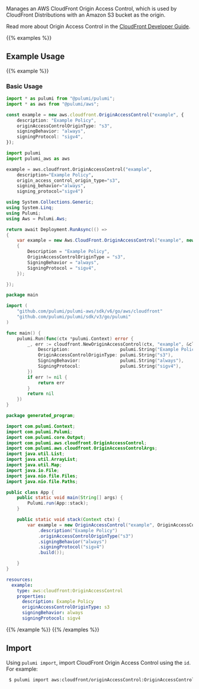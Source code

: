 Manages an AWS CloudFront Origin Access Control, which is used by CloudFront Distributions with an Amazon S3 bucket as the origin.

Read more about Origin Access Control in the [CloudFront Developer Guide](https://docs.aws.amazon.com/AmazonCloudFront/latest/DeveloperGuide/private-content-restricting-access-to-s3.html).

{{% examples %}}
## Example Usage
{{% example %}}
### Basic Usage

```typescript
import * as pulumi from "@pulumi/pulumi";
import * as aws from "@pulumi/aws";

const example = new aws.cloudfront.OriginAccessControl("example", {
    description: "Example Policy",
    originAccessControlOriginType: "s3",
    signingBehavior: "always",
    signingProtocol: "sigv4",
});
```
```python
import pulumi
import pulumi_aws as aws

example = aws.cloudfront.OriginAccessControl("example",
    description="Example Policy",
    origin_access_control_origin_type="s3",
    signing_behavior="always",
    signing_protocol="sigv4")
```
```csharp
using System.Collections.Generic;
using System.Linq;
using Pulumi;
using Aws = Pulumi.Aws;

return await Deployment.RunAsync(() => 
{
    var example = new Aws.CloudFront.OriginAccessControl("example", new()
    {
        Description = "Example Policy",
        OriginAccessControlOriginType = "s3",
        SigningBehavior = "always",
        SigningProtocol = "sigv4",
    });

});
```
```go
package main

import (
	"github.com/pulumi/pulumi-aws/sdk/v6/go/aws/cloudfront"
	"github.com/pulumi/pulumi/sdk/v3/go/pulumi"
)

func main() {
	pulumi.Run(func(ctx *pulumi.Context) error {
		_, err := cloudfront.NewOriginAccessControl(ctx, "example", &cloudfront.OriginAccessControlArgs{
			Description:                   pulumi.String("Example Policy"),
			OriginAccessControlOriginType: pulumi.String("s3"),
			SigningBehavior:               pulumi.String("always"),
			SigningProtocol:               pulumi.String("sigv4"),
		})
		if err != nil {
			return err
		}
		return nil
	})
}
```
```java
package generated_program;

import com.pulumi.Context;
import com.pulumi.Pulumi;
import com.pulumi.core.Output;
import com.pulumi.aws.cloudfront.OriginAccessControl;
import com.pulumi.aws.cloudfront.OriginAccessControlArgs;
import java.util.List;
import java.util.ArrayList;
import java.util.Map;
import java.io.File;
import java.nio.file.Files;
import java.nio.file.Paths;

public class App {
    public static void main(String[] args) {
        Pulumi.run(App::stack);
    }

    public static void stack(Context ctx) {
        var example = new OriginAccessControl("example", OriginAccessControlArgs.builder()        
            .description("Example Policy")
            .originAccessControlOriginType("s3")
            .signingBehavior("always")
            .signingProtocol("sigv4")
            .build());

    }
}
```
```yaml
resources:
  example:
    type: aws:cloudfront:OriginAccessControl
    properties:
      description: Example Policy
      originAccessControlOriginType: s3
      signingBehavior: always
      signingProtocol: sigv4
```
{{% /example %}}
{{% /examples %}}

## Import

Using `pulumi import`, import CloudFront Origin Access Control using the `id`. For example:

```sh
 $ pulumi import aws:cloudfront/originAccessControl:OriginAccessControl example E327GJI25M56DG
```
 